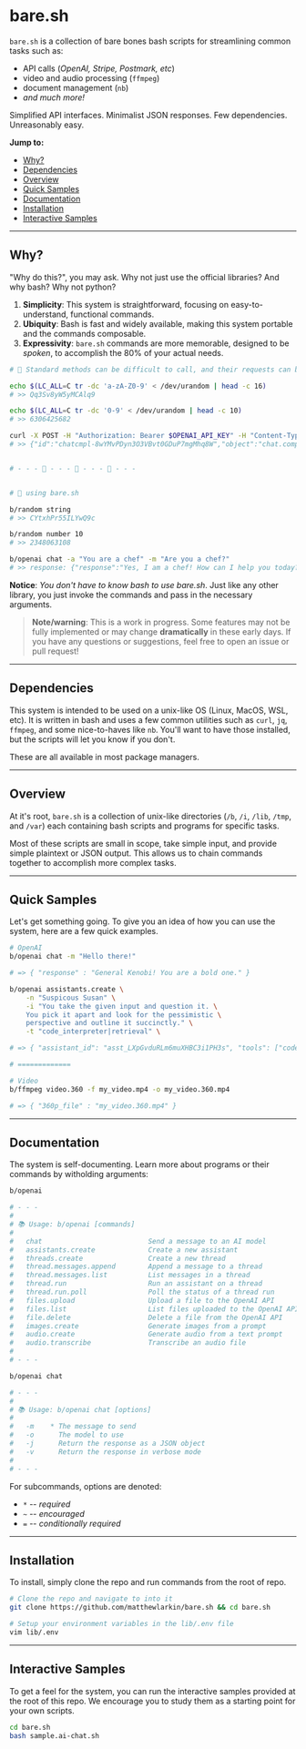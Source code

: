# bare.sh

`bare.sh` is a collection of bare bones bash scripts for streamlining common tasks such as:

- API calls (*OpenAI, Stripe, Postmark, etc*)
- video and audio processing (`ffmpeg`)
- document management (`nb`)
- *and much more!*

Simplified API interfaces. Minimalist JSON responses. Few dependencies. Unreasonably easy.

**Jump to:**
- [Why?](#why)
- [Dependencies](#dependencies)
- [Overview](#overview)
- [Quick Samples](#quick-samples)
- [Documentation](#documentation)
- [Installation](#installation)
- [Interactive Samples](#interactive-samples)

---

## Why?
"Why do this?", you may ask. Why not just use the official libraries? And why bash? Why not python?

1. **Simplicity**: This system is straightforward, focusing on easy-to-understand, functional commands.
2. **Ubiquity**: Bash is fast and widely available, making this system portable and the commands composable.
3. **Expressivity**: `bare.sh` commands are more memorable, designed to be *spoken*, to accomplish the 80% of your actual needs.

```bash
# 😬 Standard methods can be difficult to call, and their requests can be complex to parse.

echo $(LC_ALL=C tr -dc 'a-zA-Z0-9' < /dev/urandom | head -c 16)
# >> Qq3Sv8yW5yMCAlq9

echo $(LC_ALL=C tr -dc '0-9' < /dev/urandom | head -c 10)
# >> 6306425682

curl -X POST -H "Authorization: Bearer $OPENAI_API_KEY" -H "Content-Type: application/json" -d '{"model": "gpt-3.5-turbo", "messages": [{"role": "system", "content": "You are a chef"}, {"role": "user", "content": "Are you a chef?"}]}' https://api.openai.com/v1/chat/completions | jq
# >> {"id":"chatcmpl-8wYMvPDyn3O3VBvt0GDuP7mgMhq8W","object":"chat.completion","created":1708965829,"model":"gpt-3.5-turbo-0125","choices":[{"index":0,"message":{"role":"assistant","content":"Yes, I am a virtual chef ready to help you with any cooking-related questions or recipe ideas!"},"logprobs":null,"finish_reason":"stop"}],"usage":{"prompt_tokens":20,"completion_tokens":20,"total_tokens":40},"system_fingerprint":"fp_86156a94a0"}


# - - - 🌿 - - - 🌿 - - - 🌿 - - -


# 🤩 using bare.sh

b/random string
# >> CYtxhPr55ILYwQ9c

b/random number 10
# >> 2348063108

b/openai chat -a "You are a chef" -m "Are you a chef?"
# >> response: {"response":"Yes, I am a chef! How can I help you today?"}
```

**Notice**: *You don't have to know bash to use bare.sh*. Just like any other library, you just invoke the commands and pass in the necessary arguments.

> **Note/warning**: This is a work in progress. Some features may not be fully implemented or may change **dramatically** in these early days. If you have any questions or suggestions, feel free to open an issue or pull request!

---

## Dependencies
This system is intended to be used on a unix-like OS (Linux, MacOS, WSL, etc). It is written in bash and uses a few common utilities such as `curl`, `jq`, `ffmpeg`, and some nice-to-haves like `nb`. You'll want to have those installed, but the scripts will let you know if you don't.

These are all available in most package managers.

---

## Overview
At it's root, `bare.sh` is a collection of unix-like directories (`/b`, `/i`, `/lib`, `/tmp`, and `/var`) each containing bash scripts and programs for specific tasks.

Most of these scripts are small in scope, take simple input, and provide simple plaintext or JSON output. This allows us to chain commands together to accomplish more complex tasks.

---

## Quick Samples
Let's get something going. To give you an idea of how you can use the system, here are a few quick examples.
```bash
# OpenAI
b/openai chat -m "Hello there!"

# => { "response" : "General Kenobi! You are a bold one." }

b/openai assistants.create \
    -n "Suspicous Susan" \
    -i "You take the given input and question it. \
    You pick it apart and look for the pessimistic \
    perspective and outline it succinctly." \
    -t "code_interpreter|retrieval" \

# => { "assistant_id": "asst_LXpGvduRLm6muXHBC3i1PH3s", "tools": ["code_interpreter","retrieval"] }

# =============

# Video
b/ffmpeg video.360 -f my_video.mp4 -o my_video.360.mp4

# => { "360p_file" : "my_video.360.mp4" }
```

---

## Documentation
The system is self-documenting. Learn more about programs or their commands by witholding arguments:
```bash
b/openai

# - - -
#
# 📚 Usage: b/openai [commands]
#
#   chat                          Send a message to an AI model
#   assistants.create             Create a new assistant
#   threads.create                Create a new thread
#   thread.messages.append        Append a message to a thread
#   thread.messages.list          List messages in a thread
#   thread.run                    Run an assistant on a thread
#   thread.run.poll               Poll the status of a thread run
#   files.upload                  Upload a file to the OpenAI API
#   files.list                    List files uploaded to the OpenAI API
#   file.delete                   Delete a file from the OpenAI API
#   images.create                 Generate images from a prompt
#   audio.create                  Generate audio from a text prompt
#   audio.transcribe              Transcribe an audio file
#
# - - -

b/openai chat

# - - -
#
# 📚 Usage: b/openai chat [options]
#
#   -m    * The message to send
#   -o      The model to use
#   -j      Return the response as a JSON object
#   -v      Return the response in verbose mode
#
# - - -
```
For subcommands, options are denoted:
- `*` -- *required*
- `~` -- *encouraged*
- `=` -- *conditionally required*

---

## Installation
To install, simply clone the repo and run commands from the root of repo.
```bash
# Clone the repo and navigate to into it
git clone https://github.com/matthewlarkin/bare.sh && cd bare.sh

# Setup your environment variables in the lib/.env file
vim lib/.env
```

---

## Interactive Samples
To get a feel for the system, you can run the interactive samples provided at the root of this repo. We encourage you to study them as a starting point for your own scripts.

```bash
cd bare.sh
bash sample.ai-chat.sh
```